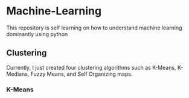 # Machine-Learning
This repository is self learning on how to understand machine learning dominantly using python

## Clustering
Currently, I just created four clustering algorithms such as K-Means, K-Medians, Fuzzy Means, and Self Organizing maps.

### K-Means
